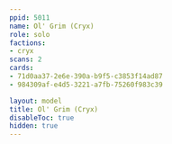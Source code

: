 ```yaml
---
ppid: 5011
name: Ol' Grim (Cryx)
role: solo
factions:
- cryx
scans: 2
cards:
- 71d0aa37-2e6e-390a-b9f5-c3853f14ad87
- 984309af-e4d5-3221-a7fb-75260f983c39

layout: model
title: Ol' Grim (Cryx)
disableToc: true
hidden: true
---
```

